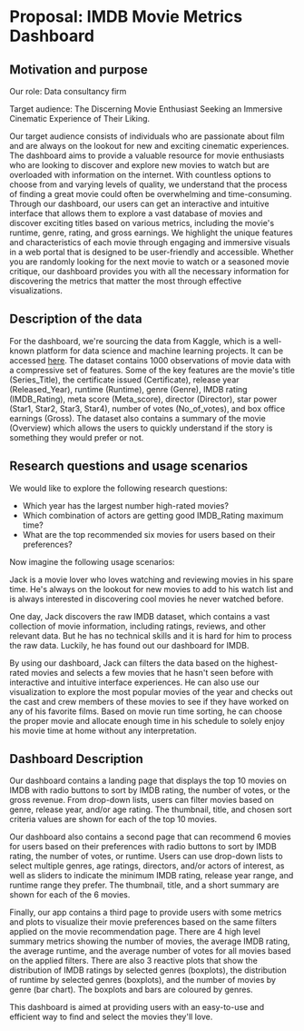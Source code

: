 # Proposal: IMDB Movie Metrics Dashboard

## Motivation and purpose

Our role: Data consultancy firm

Target audience: The Discerning Movie Enthusiast Seeking an Immersive Cinematic Experience of Their Liking.

Our target audience consists of individuals who are passionate about film and are always on the lookout for new and exciting cinematic experiences. The dashboard aims to provide a valuable resource for movie enthusiasts who are looking to discover and explore new movies to watch but are overloaded with information on the internet. With countless options to choose from and varying levels of quality, we understand that the process of finding a great movie could often be overwhelming and time-consuming. Through our dashboard, our users can get an interactive and intuitive interface that allows them to explore a vast database of movies and discover exciting titles based on various metrics, including the movie's runtime, genre, rating, and gross earnings. We highlight the unique features and characteristics of each movie through engaging and immersive visuals in a web portal that is designed to be user-friendly and accessible. Whether you are randomly looking for the next movie to watch or a seasoned movie critique, our dashboard provides you with all the necessary information for discovering the metrics that matter the most through effective visualizations.

## Description of the data

For the dashboard, we're sourcing the data from Kaggle, which is a well-known platform for data science and machine learning projects. It can be accessed [here](https://www.kaggle.com/datasets/harshitshankhdhar/imdb-dataset-of-top-1000-movies-and-tv-shows). The dataset contains 1000 observations of movie data with a compressive set of features. Some of the key features are the movie's title (Series_Title), the certificate issued (Certificate), release year (Released_Year), runtime (Runtime), genre (Genre), IMDB rating (IMDB_Rating), meta score (Meta_score), director (Director), star power (Star1, Star2, Star3, Star4), number of votes (No_of_votes), and box office earnings (Gross). The dataset also contains a summary of the movie (Overview) which allows the users to quickly understand if the story is something they would prefer or not.

## Research questions and usage scenarios

We would like to explore the following research questions:
* Which year has the largest number high-rated movies? 
* Which combination of actors are getting good IMDB_Rating maximum time?
* What are the top recommended six movies for users based on their preferences? 

Now imagine the following usage scenarios:

Jack is a movie lover who loves watching and reviewing movies in his spare time. He's always on the lookout for new movies to add to his watch list and is always interested in discovering cool movies he never watched before. 

One day, Jack discovers the raw IMDB dataset, which contains a vast collection of movie information, including ratings, reviews, and other relevant data. But he has no technical skills and it is hard for him to process the raw data. Luckily, he has found out our dashboard for IMDB. 

By using our dashboard, Jack can filters the data based on the highest-rated movies and selects a few movies that he hasn't seen before with interactive and intuitive interface experiences. He can also use our visualization to explore the most popular movies of the year and checks out the cast and crew members of these movies to see if they have worked on any of his favorite films. Based on movie run time sorting, he can choose the proper movie and allocate enough time in his schedule to solely enjoy his movie time at home without any interpretation. 

## Dashboard Description

Our dashboard contains a landing page that displays the top 10 movies on IMDB with radio buttons to sort by IMDB rating, the number of votes, or the gross revenue. From drop-down lists, users can filter movies based on genre, release year, and/or age rating. The thumbnail, title, and chosen sort criteria values are shown for each of the top 10 movies. 

Our dashboard also contains a second page that can recommend 6 movies for users based on their preferences with radio buttons to sort by IMDB rating, the number of votes, or runtime. Users can use drop-down lists to select multiple genres, age ratings, directors, and/or actors of interest, as well as sliders to indicate the minimum IMDB rating, release year range, and runtime range they prefer. The thumbnail, title, and a short summary are shown for each of the 6 movies.

Finally, our app contains a third page to provide users with some metrics and plots to visualize their movie preferences based on the same filters applied on the movie recommendation page.  There are 4 high level summary metrics showing the number of movies, the average IMDB rating, the average runtime, and the average number of votes for all movies based on the applied filters.  There are also 3 reactive plots that show the distribution of IMDB ratings by selected genres (boxplots), the distribution of runtime by selected genres (boxplots), and the number of movies by genre (bar chart). The boxplots and bars are coloured by genres.

This dashboard is aimed at providing users with an easy-to-use and efficient way to find and select the movies they'll love.


